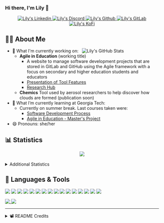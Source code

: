 ### Hi there, I'm Lily 👋

<p align="center">
  <a href="https://www.linkedin.com/in/lily-romano/">
    <img alt="Lily's Linkedin" src="https://img.shields.io/badge/linkedin-%230077B5.svg?&style=for-the-badge&logo=linkedin&logoColor=white" />
  </a>
  <a href="https://discordapp.com/users/Lilyheart#4493">
    <img alt="Lily's Discord" src="https://img.shields.io/badge/Discord-7289DA?style=for-the-badge&logo=discord&logoColor=white" />
  </a>
  <a href="https://github.com/Lilyheart">
    <img alt="Lily's Github" src="https://img.shields.io/badge/GitHub-100000?style=for-the-badge&logo=github&logoColor=white" />
  </a>
  <a href="https://gitlab.com/Lilyheart">
    <img alt="Lily's GitLab" src="https://img.shields.io/badge/GitLab-330F63?style=for-the-badge&logo=gitlab&logoColor=white" />
  </a>
  <a href="https://ko-fi.com/lilyheart">
    <img alt="Lily's KoFi" src="https://img.shields.io/badge/Ko--fi-F16061?style=for-the-badge&logo=ko-fi&logoColor=white" />
  </a>
  </p>

## 👩‍💻 About Me

<img align=right width="50%" alt="Lily's GitHub Stats" src="https://github-readme-stats.vercel.app/api?username=Lilyheart&count_private=true&hide_border=true&show_icons=true&bg_color=FFFFFF&title_color=32698E&text_color=282828&icon_color=32698E"/>

- 🔭 What I'm currently working on:
  - **Agile in Education** (working title)
    - A website to manage software development projects that are stored in GitLab and GitHub using the Agile framework with a focus on secondary and higher education students and educators
    - [Presentation of Tool Features](https://docs.google.com/presentation/d/e/2PACX-1vSubB45pASb1BmJT2jhvztXWEq524hb3XJwwAo7dNLexVDymk_E-jpLEcToVUKAQfqgZ0GHrPXcim5w/pub)
    - [Research Hub](https://agileineducation.notion.site/)
  - **Chemics** Tool used by aerosol researchers to help discover how clouds are formed (publication soon)
- 🌱 What I’m currently learning at Georgia Tech:
  - Currently on summer break.  Last courses taken were:
    - [Software Development Process](https://omscs.gatech.edu/cs-6300-software-development-process)
    - [Agile in Education - Master's Project](https://agileineducation.notion.site/)
- 😄 Pronouns: she/her

## 📊 Statistics

<p align="center">
  <img alig src="https://github-profile-trophy.vercel.app/?username=Lilyheart&theme=nord&margin-w=15&margin-h=15&no-frame=true&rank=SECRET,SSS,SS,S,AAA,AA,A" />
</p>

<details><summary>Additional Statistics</summary>

<!--START_SECTION:waka-->
![Code Time](http://img.shields.io/badge/Code%20Time-0%20secs-blue)

![Profile Views](http://img.shields.io/badge/Profile%20Views-0-blue)

![Lines of code](https://img.shields.io/badge/From%20Hello%20World%20I%27ve%20Written--109%20Thousand%20lines%20of%20code-blue)

**🐱 My GitHub Data** 

> 🏆 6 Contributions in the Year 2022
 > 
> 📦 228.0 kB Used in GitHub's Storage 
 > 
> 💼 Opted to Hire
 > 
> 📜 20 Public Repositories 
 > 
> 🔑 28 Private Repositories  
 > 
**I'm an Early 🐤** 

```text
🌞 Morning    239 commits    ██████░░░░░░░░░░░░░░░░░░░   27.28% 
🌆 Daytime    355 commits    ██████████░░░░░░░░░░░░░░░   40.53% 
🌃 Evening    256 commits    ███████░░░░░░░░░░░░░░░░░░   29.22% 
🌙 Night      26 commits     ░░░░░░░░░░░░░░░░░░░░░░░░░   2.97%

```
📅 **I'm Most Productive on Friday** 

```text
Monday       145 commits    ████░░░░░░░░░░░░░░░░░░░░░   16.55% 
Tuesday      99 commits     ██░░░░░░░░░░░░░░░░░░░░░░░   11.3% 
Wednesday    145 commits    ████░░░░░░░░░░░░░░░░░░░░░   16.55% 
Thursday     93 commits     ██░░░░░░░░░░░░░░░░░░░░░░░   10.62% 
Friday       198 commits    █████░░░░░░░░░░░░░░░░░░░░   22.6% 
Saturday     93 commits     ██░░░░░░░░░░░░░░░░░░░░░░░   10.62% 
Sunday       103 commits    ███░░░░░░░░░░░░░░░░░░░░░░   11.76%

```


📊 **This Week I Spent My Time On** 

```text
⌚︎ Time Zone: America/New_York

💬 Programming Languages: 
No Activity Tracked This Week

🔥 Editors: 
No Activity Tracked This Week

🐱‍💻 Projects: 
No Activity Tracked This Week

💻 Operating System: 
No Activity Tracked This Week

```

**I Mostly Code in JavaScript** 

```text
JavaScript               15 repos            ████████░░░░░░░░░░░░░░░░░   34.88% 
Java                     7 repos             ████░░░░░░░░░░░░░░░░░░░░░   16.28% 
HTML                     6 repos             ███░░░░░░░░░░░░░░░░░░░░░░   13.95% 
Python                   4 repos             ██░░░░░░░░░░░░░░░░░░░░░░░   9.3% 
Shell                    2 repos             █░░░░░░░░░░░░░░░░░░░░░░░░   4.65%

```


**Timeline**

![Chart not found](https://raw.githubusercontent.com/Lilyheart/Lilyheart/main/charts/bar_graph.png) 


 Last Updated on 17/07/2022 08:14:08 UTC
<!--END_SECTION:waka-->
</details>

## 💬 Languages & Tools

<!-- https://simpleicons.org/ -->

![](https://img.shields.io/badge/OS-Linux-informational?style=flat&logo=linux&logoColor=white&color=32698E)
![](https://img.shields.io/badge/Editor-Atom-informational?style=flat&logo=Atom&logoColor=white&color=32698E)
![](https://img.shields.io/badge/Editor-VCS-informational?style=flat&logo=Visual-Studio&logoColor=white&color=32698E)
![](https://img.shields.io/badge/Code-Java-informational?style=flat&logo=java&logoColor=white&color=32698E)
![](https://img.shields.io/badge/Code-Javascript-informational?style=flat&logo=javascript&logoColor=white&color=32698E)
![](https://img.shields.io/badge/Code-Typescript-informational?style=flat&logo=typescript&logoColor=white&color=32698E)
![](https://img.shields.io/badge/Code-SASS-informational?style=flat&logo=Sass&logoColor=white&color=32698E)
![](https://img.shields.io/badge/Code-SCSS-informational?style=flat&logo=Sass&logoColor=white&color=32698E)
![](https://img.shields.io/badge/Code-Postcss-informational?style=flat&logo=Postcss&logoColor=white&color=32698E)
![](https://img.shields.io/badge/Code-Bootstrap-informational?style=flat&logo=Bootstrap&logoColor=white&color=32698E)
![](https://img.shields.io/badge/Code-Angular-informational?style=flat&logo=Angular&logoColor=white&color=32698E)
![](https://img.shields.io/badge/Code-Webpack-informational?style=flat&logo=Webpack&logoColor=white&color=32698E)
![](https://img.shields.io/badge/Code-Markdown-informational?style=flat&logo=Markdown&logoColor=white&color=32698E)
![](https://img.shields.io/badge/Code-Python-informational?style=flat&logo=python&logoColor=white&color=32698E)
![](https://img.shields.io/badge/Shell-Bash-informational?style=flat&logo=gnu-bash&logoColor=white&color=32698E)
![](https://img.shields.io/badge/VCS-Git-informational?style=flat&logo=git&logoColor=white&color=32698E)

<a href="#">
  <img align="top" max-width="49%" src="https://github-readme-stats.vercel.app/api/top-langs/?username=Lilyheart&hide_border=true&bg_color=FFFFFF&title_color=32698E&text_color=282828&icon_color=32698E&layout=compact" />
</a>
<a href="#">
  <img align="top" max-width="50%" src="https://github-readme-stats.vercel.app/api/wakatime?username=Lily&hide_border=true&bg_color=FFFFFF&title_color=32698E&text_color=282828&icon_color=32698E" />
</a>


----

<details><summary>📽️ README Credits</summary>

- [Badges 4 README](https://github.com/alexandresanlim/Badges4-README.md-Profile)
- [GitHub Readme Stats](https://github.com/anuraghazra/github-readme-stats)
- [GitHub Readme Streak Stats](https://github.com/DenverCoder1/github-readme-streak-stats)
- [Waka Readme Stats](https://github.com/anmol098/waka-readme-stats)
- [Sheilds.io](https://shields.io/)

</details>
